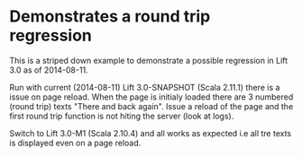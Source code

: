 Demonstrates a round trip regression
====================================

This is a striped down example to demonstrate a possible regression in Lift 3.0 as of 2014-08-11.

Run with current (2014-08-11) Lift 3.0-SNAPSHOT (Scala 2.11.1) there is a issue on page reload.
When the page is initialy loaded there are 3 numbered (round trip) texts "There and back again". 
Issue a reload of the page and the first round trip function is not hiting the server (look at logs).

Switch to Lift 3.0-M1 (Scala 2.10.4) and all works as expected i.e all tre texts is displayed even on a page reload.

